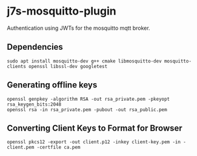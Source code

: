 # j7s-mosquitto-plugin

Authentication using JWTs for the mosquitto mqtt broker.

## Dependencies
```
sudo apt install mosquitto-dev g++ cmake libmosquitto-dev mosquitto-clients openssl libssl-dev googletest
```

## Generating offline keys
```
openssl genpkey -algorithm RSA -out rsa_private.pem -pkeyopt rsa_keygen_bits:2048
openssl rsa -in rsa_private.pem -pubout -out rsa_public.pem
```

## Converting Client Keys to Format for Browser
```
openssl pkcs12 -export -out client.p12 -inkey client-key.pem -in -client.pem -certfile ca.pem
```
